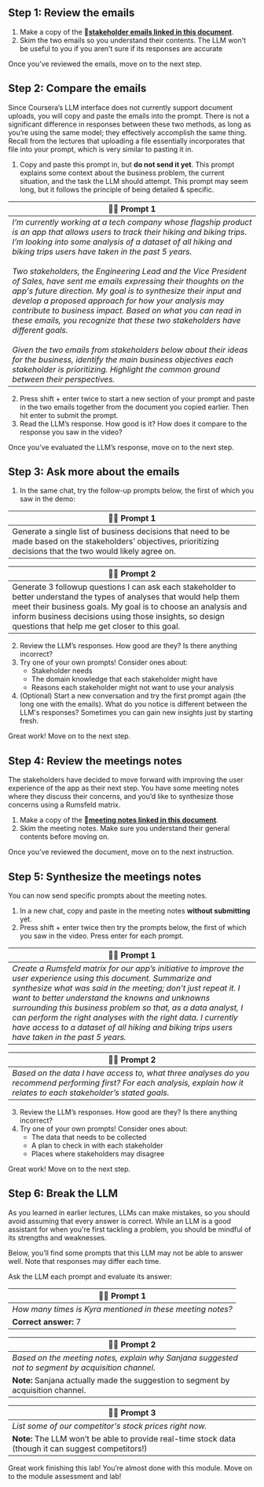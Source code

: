 ## Step 1: Review the emails

1. Make a copy of the 🔗[**stakeholder emails linked in this document**](https://docs.google.com/document/d/1ZhDYJ6wE9aCwEo232eOdS0WiZsaUDRyaMGMTUaaMk3U/copy).
2. Skim the two emails so you understand their contents. The LLM won’t be useful to you if you aren’t sure if its responses are accurate

Once you’ve reviewed the emails, move on to the next step.

## Step 2: Compare the emails

Since Coursera’s LLM interface does not currently support document uploads, you will copy and paste the emails into the prompt. There is not a significant difference in responses between these two methods, as long as you’re using the same model; they effectively accomplish the same thing. Recall from the lectures that uploading a file essentially incorporates that file into your prompt, which is very similar to pasting it in.

1. Copy and paste this prompt in, but **do not send it yet**. This prompt explains some context about the business problem, the current situation, and the task the LLM should attempt. This prompt may seem long, but it follows the principle of being detailed & specific.

|👤**💬 Prompt 1**|
|---|
|_I’m currently working at a tech company whose flagship product is an app that allows users to track their hiking and biking trips. I’m looking into some analysis of a dataset of all hiking and biking trips users have taken in the past 5 years._<br><br>_Two stakeholders, the Engineering Lead and the Vice President of Sales, have sent me emails expressing their thoughts on the app's future direction. My goal is to synthesize their input and develop a proposed approach for how your analysis may contribute to business impact. Based on what you can read in these emails, you recognize that these two stakeholders have different goals._ <br><br>_Given the two emails from stakeholders below about their ideas for the business, identify the main business objectives each stakeholder is prioritizing. Highlight the common ground between their perspectives._|

2. Press shift + enter twice to start a new section of your prompt and paste in the two emails together from the document you copied earlier. Then hit enter to submit the prompt.
3. Read the LLM’s response. How good is it? How does it compare to the response you saw in the video?

Once you’ve evaluated the LLM’s response, move on to the next step.

## Step 3: Ask more about the emails

1. In the same chat, try the follow-up prompts below, the first of which you saw in the demo:

|👤💬 Prompt 1|
|---|
|Generate a single list of business decisions that need to be made based on the stakeholders’ objectives, prioritizing decisions that the two would likely agree on.|

|👤💬 Prompt 2|
|---|
|Generate 3 followup questions I can ask each stakeholder to better understand the types of analyses that would help them meet their business goals. My goal is to choose an analysis and inform business decisions using those insights, so design questions that help me get closer to this goal.|

2. Review the LLM’s responses. How good are they? Is there anything incorrect?
3. Try one of your own prompts! Consider ones about:
	- Stakeholder needs
	- The domain knowledge that each stakeholder might have
	- Reasons each stakeholder might not want to use your analysis
4. (Optional) Start a new conversation and try the first prompt again (the long one with the emails). What do you notice is different between the LLM's responses? Sometimes you can gain new insights just by starting fresh.

Great work! Move on to the next step.

## Step 4: Review the meetings notes

The stakeholders have decided to move forward with improving the user experience of the app as their next step. You have some meeting notes where they discuss their concerns, and you’d like to synthesize those concerns using a Rumsfeld matrix.

1. Make a copy of the 🔗[**meeting notes linked in this document**](https://docs.google.com/document/d/1blJNeUahG9D41xgEvBLN3fT0P7uEIz2J4Nqv_4aAbRE/copy). 
2. Skim the meeting notes. Make sure you understand their general contents before moving on.

Once you’ve reviewed the document, move on to the next instruction.

## Step 5: Synthesize the meetings notes

You can now send specific prompts about the meeting notes.

1. In a new chat, copy and paste in the meeting notes **without submitting** yet.
2. Press shift + enter twice then try the prompts below, the first of which you saw in the video. Press enter for each prompt.

|👤**💬 Prompt 1**|
|---|
|_Create a Rumsfeld matrix for our app’s initiative to improve the user experience using this document. Summarize and synthesize what was said in the meeting; don’t just repeat it. I want to better understand the knowns and unknowns surrounding this business problem so that, as a data analyst, I can perform the right analyses with the right data. I currently have access to a dataset of all hiking and biking trips users have taken in the past 5 years._|

|👤**💬 Prompt 2**|
|---|
|_Based on the data I have access to, what three analyses do you recommend performing first? For each analysis, explain how it relates to each stakeholder’s stated goals._|

3. Review the LLM’s responses. How good are they? Is there anything incorrect?
4. Try one of your own prompts! Consider ones about:
	-  The data that needs to be collected
	- A plan to check in with each stakeholder
	- Places where stakeholders may disagree

Great work! Move on to the next step.

## Step 6: Break the LLM

As you learned in earlier lectures, LLMs can make mistakes, so you should avoid assuming that every answer is correct. While an LLM is a good assistant for when you're first tackling a problem, you should be mindful of its strengths and weaknesses.

Below, you’ll find some prompts that this LLM may not be able to answer well. Note that responses may differ each time. 

Ask the LLM each prompt and evaluate its answer:

|👤**💬 Prompt 1**|
|---|
|_How many times is Kyra mentioned in these meeting notes?_|
|**Correct answer:** 7|

|👤**💬 Prompt 2**|
|---|
|_Based on the meeting notes, explain why Sanjana suggested not to segment by acquisition channel._|
|**Note:** Sanjana actually made the suggestion to segment by acquisition channel.|

|👤**💬 Prompt 3**|
|---|
|_List some of our competitor's stock prices right now._|
|**Note:** The LLM won’t be able to provide real-time stock data (though it can suggest competitors!)|

Great work finishing this lab! You’re almost done with this module. Move on to the module assessment and lab!